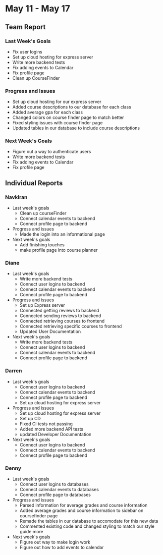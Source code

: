 # May 11 - May 17
## Team Report
### Last Week's Goals
- Fix user logins
- Set up cloud hosting for express server
- Write more backend tests
- Fix adding events to Calendar
- Fix profile page
- Clean up CourseFinder
### Progress and Issues
- Set up cloud hosting for our express server
- Added course descriptions to our database for each class
- Added average gpa for each class
- Changed colors on course finder page to match better
- Fixed styling issues with course finder page
- Updated tables in our database to include course descriptions
### Next Week's Goals
- Figure out a way to authenticate users
- Write more backend tests
- Fix adding events to Calendar
- Fix profile page

## Individual Reports
### Navkiran
- Last week's goals
  - Clean up courseFinder
  - Connect calendar events to backend
  - Connect profile page to backend
- Progress and issues
  - Made the login into an informational page
- Next week's goals
  - Add finishing touches
  - make profile page into course planner

### Diane
- Last week's goals
  - Write more backend tests
  - Connect user logins to backend
  - Connect calendar events to backend
  - Connect profile page to backend
- Progress and issues
  - Set up Express server
  - Connected getting reviews to backend
  - Connected sending reviews to backend
  - Connected retrieving courses to frontend
  - Connected retrieving specific courses to frontend
  - Updated User Documentation
- Next week's goals
  - Write more backend tests
  - Connect user logins to backend
  - Connect calendar events to backend
  - Connect profile page to backend

### Darren
- Last week's goals
  - Connect user logins to backend
  - Connect calendar events to backend
  - Connect profile page to backend
  - Set up cloud hosting for express server
- Progress and issues
  - Set up cloud hosting for express server
  - Set up CD
  - Fixed CI tests not passing
  - Added more backend API tests
  - updated Developer Documentation
- Next week's goals
  - Connect user logins to backend
  - Connect calendar events to backend
  - Connect profile page to backend

### Denny
- Last week's goals
  - Connect user logins to databases
  - Connect calendar events to databases
  - Connect profile page to databases
- Progress and issues
  - Parsed information for average grades and course information
  - Added average grades and course information to sidebar on coursefinder page
  - Remade the tables in our database to accomodate for this new data
  - Commented existing code and changed styling to match our style guide more
- Next week's goals
  - Figure out way to make login work
  - Figure out how to add events to calendar

